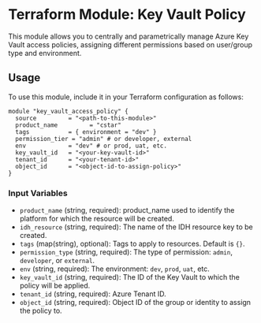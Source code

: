 # Terraform Module: Key Vault Policy

This module allows you to centrally and parametrically manage Azure Key Vault access policies, assigning different permissions based on user/group type and environment.

## Usage

To use this module, include it in your Terraform configuration as follows:

```hcl
module "key_vault_access_policy" {
  source         = "<path-to-this-module>"
  product_name         = "cstar"
  tags           = { environment = "dev" }
  permission_tier = "admin" # or developer, external
  env            = "dev" # or prod, uat, etc.
  key_vault_id   = "<your-key-vault-id>"
  tenant_id      = "<your-tenant-id>"
  object_id      = "<object-id-to-assign-policy>"
}
```

### Input Variables

- `product_name` (string, required): product_name used to identify the platform for which the resource will be created.
- `idh_resource` (string, required): The name of the IDH resource key to be created.
- `tags` (map(string), optional): Tags to apply to resources. Default is `{}`.
- `permission_type` (string, required): The type of permission: `admin`, `developer`, or `external`.
- `env` (string, required): The environment: `dev`, `prod`, `uat`, etc.
- `key_vault_id` (string, required): The ID of the Key Vault to which the policy will be applied.
- `tenant_id` (string, required): Azure Tenant ID.
- `object_id` (string, required): Object ID of the group or identity to assign the policy to.
